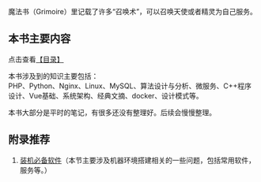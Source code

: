 魔法书（Grimoire）里记载了许多“召唤术”，可以召唤天使或者精灵为自己服务。

## 本书主要内容

点击查看[【目录】](https://github.com/LeungGeorge/grimoire/blob/master/SUMMARY.md)

本书涉及到的知识主要包括：  
PHP、Python、Nginx、Linux、MySQL、算法设计与分析、微服务、C++程序设计、Vue基础、系统架构、经典文摘、docker、设计模式等。

本书大部分是平时的笔记，有很多还没有整理好。后续会慢慢整理。

## 附录推荐

1. [装机必备软件](装机必备软件)（本节主要涉及机器环境搭建相关的一些问题，包括常用软件，服务等。）



